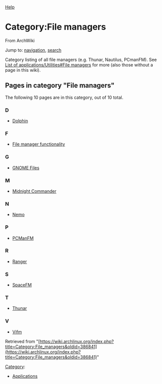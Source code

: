 [Help](//www.mediawiki.org/wiki/Special:MyLanguage/Help:Categories)

# Category:File managers

From ArchWiki

Jump to: [navigation](#column-one), [search](#searchInput)

Category listing of all file managers (e.g. Thunar, Nautilus, PCmanFM). See [List of applications/Utilities#File managers](/index.php/List_of_applications/Utilities#File_managers "List of applications/Utilities") for more (also those without a page in this wiki).

## Pages in category "File managers"

The following 10 pages are in this category, out of 10 total.

### D

*   [Dolphin](/index.php/Dolphin "Dolphin")

### F

*   [File manager functionality](/index.php/File_manager_functionality "File manager functionality")

### G

*   [GNOME Files](/index.php/GNOME_Files "GNOME Files")

### M

*   [Midnight Commander](/index.php/Midnight_Commander "Midnight Commander")

### N

*   [Nemo](/index.php/Nemo "Nemo")

### P

*   [PCManFM](/index.php/PCManFM "PCManFM")

### R

*   [Ranger](/index.php/Ranger "Ranger")

### S

*   [SpaceFM](/index.php/SpaceFM "SpaceFM")

### T

*   [Thunar](/index.php/Thunar "Thunar")

### V

*   [Vifm](/index.php/Vifm "Vifm")

Retrieved from "[https://wiki.archlinux.org/index.php?title=Category:File_managers&oldid=386841](https://wiki.archlinux.org/index.php?title=Category:File_managers&oldid=386841)"

[Category](/index.php/Special:Categories "Special:Categories"):

*   [Applications](/index.php/Category:Applications "Category:Applications")